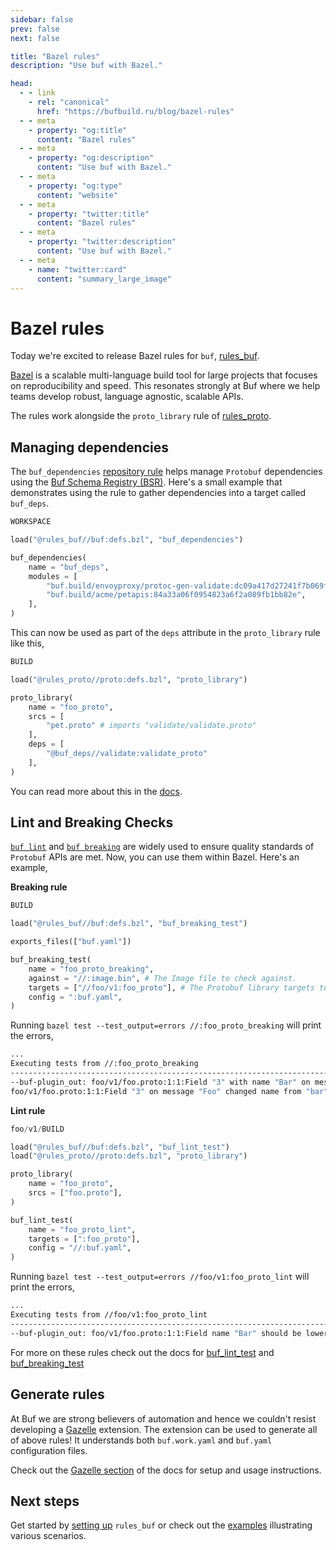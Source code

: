 ```yaml
---
sidebar: false
prev: false
next: false

title: "Bazel rules"
description: "Use buf with Bazel."

head:
  - - link
    - rel: "canonical"
      href: "https://bufbuild.ru/blog/bazel-rules"
  - - meta
    - property: "og:title"
      content: "Bazel rules"
  - - meta
    - property: "og:description"
      content: "Use buf with Bazel."
  - - meta
    - property: "og:type"
      content: "website"
  - - meta
    - property: "twitter:title"
      content: "Bazel rules"
  - - meta
    - property: "twitter:description"
      content: "Use buf with Bazel."
  - - meta
    - name: "twitter:card"
      content: "summary_large_image"
---
```


# Bazel rules

Today we're excited to release Bazel rules for `buf`, [rules_buf](https://github.com/bufbuild/rules_buf).

[Bazel](https://bazel.build/) is a scalable multi-language build tool for large projects that focuses on reproducibility and speed. This resonates strongly at Buf where we help teams develop robust, language agnostic, scalable APIs.

The rules work alongside the `proto_library` rule of [rules_proto](https://github.com/bazelbuild/rules_proto).

## Managing dependencies

The `buf_dependencies` [repository rule](https://bazel.build/docs/external) helps manage `Protobuf` dependencies using the [Buf Schema Registry (BSR)](/docs/bsr/index.md). Here's a small example that demonstrates using the rule to gather dependencies into a target called `buf_deps`.

```python
WORKSPACE

load("@rules_buf//buf:defs.bzl", "buf_dependencies")

buf_dependencies(
    name = "buf_deps",
    modules = [
        "buf.build/envoyproxy/protoc-gen-validate:dc09a417d27241f7b069feae2cd74a0e",
        "buf.build/acme/petapis:84a33a06f0954823a6f2a089fb1bb82e",
    ],
)
```

This can now be used as part of the `deps` attribute in the `proto_library` rule like this,

```python
BUILD

load("@rules_proto//proto:defs.bzl", "proto_library")

proto_library(
    name = "foo_proto",
    srcs = [
        "pet.proto" # imports "validate/validate.proto"
    ],
    deps = [
        "@buf_deps//validate:validate_proto"
    ],
)
```

You can read more about this in the [docs](/docs/cli/build-systems/bazel/index.md#buf-dependencies).

## Lint and Breaking Checks

[`buf lint`](/docs/lint/index.md) and [`buf breaking`](/docs/breaking/index.md) are widely used to ensure quality standards of `Protobuf` APIs are met. Now, you can use them within Bazel. Here's an example,

**Breaking rule**

```python
BUILD

load("@rules_buf//buf:defs.bzl", "buf_breaking_test")

exports_files(["buf.yaml"])

buf_breaking_test(
    name = "foo_proto_breaking",
    against = "//:image.bin", # The Image file to check against.
    targets = ["//foo/v1:foo_proto"], # The Protobuf library targets to check
    config = ":buf.yaml",
)
```

Running `bazel test --test_output=errors //:foo_proto_breaking` will print the errors,

```bash
...
Executing tests from //:foo_proto_breaking
-----------------------------------------------------------------------------
--buf-plugin_out: foo/v1/foo.proto:1:1:Field "3" with name "Bar" on message "Foo" changed option "json_name" from "bar" to "Bar".
foo/v1/foo.proto:1:1:Field "3" on message "Foo" changed name from "bar" to "Bar".
```

**Lint rule**

```python
foo/v1/BUILD

load("@rules_buf//buf:defs.bzl", "buf_lint_test")
load("@rules_proto//proto:defs.bzl", "proto_library")

proto_library(
    name = "foo_proto",
    srcs = ["foo.proto"],
)

buf_lint_test(
    name = "foo_proto_lint",
    targets = [":foo_proto"],
    config = "//:buf.yaml",
)
```

Running `bazel test --test_output=errors //foo/v1:foo_proto_lint` will print the errors,

```bash
...
Executing tests from //foo/v1:foo_proto_lint
-----------------------------------------------------------------------------
--buf-plugin_out: foo/v1/foo.proto:1:1:Field name "Bar" should be lower_snake_case, such as "bar".
```

For more on these rules check out the docs for [buf_lint_test](/docs/cli/build-systems/bazel/index.md#buf-lint-test) and [buf_breaking_test](/docs/cli/build-systems/bazel/index.md#buf-breaking-test)

## Generate rules

At Buf we are strong believers of automation and hence we couldn't resist developing a [Gazelle](https://github.com/bazelbuild/bazel-gazelle) extension. The extension can be used to generate all of above rules! It understands both `buf.work.yaml` and `buf.yaml` configuration files.

Check out the [Gazelle section](/docs/cli/build-systems/bazel/index.md#gazelle) of the docs for setup and usage instructions.

## Next steps

Get started by [setting up](/docs/cli/build-systems/bazel/index.md) `rules_buf` or check out the [examples](https://github.com/bufbuild/rules_buf/tree/main/examples) illustrating various scenarios.

‍
